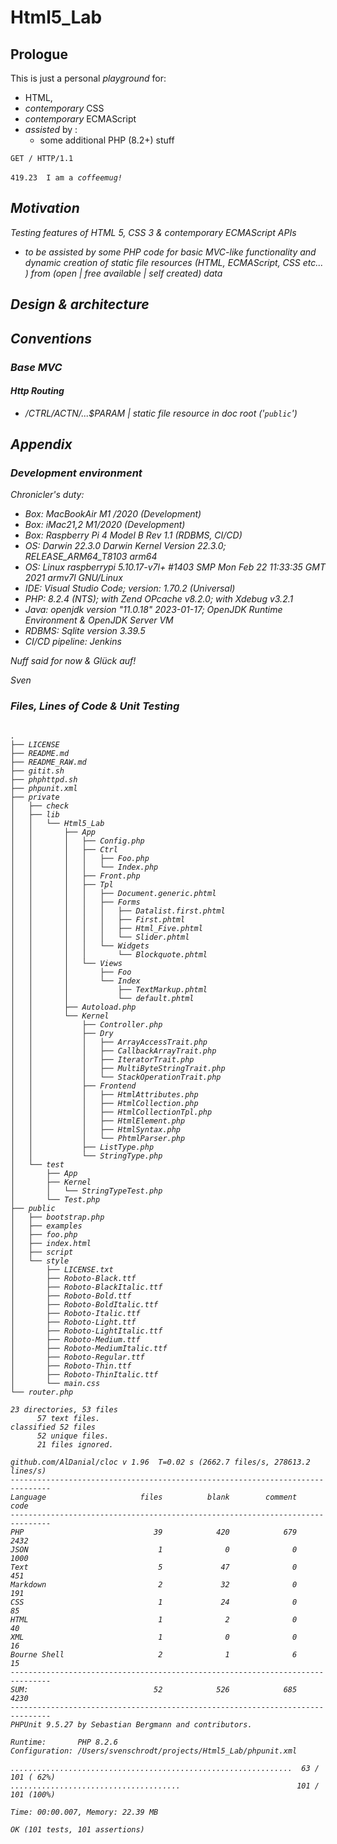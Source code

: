 # Html5_Lab

## Prologue 
<p>This is just a personal <i>playground</i> for:</p>
  <ul>
    <li>HTML,</li>
    <li><i>contemporary</i> CSS</li>    
    <li><i>contemporary</i> ECMAScript</li>
    <li><i>assisted</i>  by :
        <ul>
            <li>some additional PHP (8.2+) stuff</li>
        </ul>
    </li>
  </ul>
<p>
    <code>GET / HTTP/1.1</code><br><br>
    <code>419.23  I am a <i>coffee<i>mug!</code>
 </p>
  
## Motivation
Testing features of HTML 5, CSS 3 &amp; contemporary ECMAScript APIs
- to be assisted by some PHP code for basic MVC-like functionality and dynamic creation of static 
file resources (HTML, ECMAScript, CSS etc... ) from (open | free available | self created) data 

## Design & architecture

## Conventions

### Base MVC

#### Http Routing

 - /$CTRL/$ACTN/...$PARAM | static file resource in doc root ('<code>public</code>')

## Appendix

### Development environment 

 Chronicler's duty: 

 - Box: MacBookAir M1 /2020 (Development)
 - Box: iMac21,2 M1/2020 (Development)
 - Box: Raspberry Pi 4 Model B Rev 1.1 (RDBMS, CI/CD)
 - OS: Darwin 22.3.0 Darwin Kernel Version 22.3.0; RELEASE_ARM64_T8103 arm64
 - OS: Linux raspberrypi 5.10.17-v7l+ #1403 SMP Mon Feb 22 11:33:35 GMT 2021 armv7l GNU/Linux
 - IDE: Visual Studio Code; version: 1.70.2 (Universal)
 - PHP: 8.2.4 (NTS); with Zend OPcache v8.2.0; with Xdebug v3.2.1
 - Java: openjdk version "11.0.18" 2023-01-17; OpenJDK Runtime Environment  & OpenJDK Server VM
 - RDBMS: Sqlite version 3.39.5
 - CI/CD pipeline: Jenkins 


 Nuff said for now & Glück auf! 

 Sven

### Files, Lines of Code & Unit Testing
<pre>
<code>
.
├── LICENSE
├── README.md
├── README_RAW.md
├── gitit.sh
├── phphttpd.sh
├── phpunit.xml
├── private
│   ├── check
│   ├── lib
│   │   └── Html5_Lab
│   │       ├── App
│   │       │   ├── Config.php
│   │       │   ├── Ctrl
│   │       │   │   ├── Foo.php
│   │       │   │   └── Index.php
│   │       │   ├── Front.php
│   │       │   ├── Tpl
│   │       │   │   ├── Document.generic.phtml
│   │       │   │   ├── Forms
│   │       │   │   │   ├── Datalist.first.phtml
│   │       │   │   │   ├── First.phtml
│   │       │   │   │   ├── Html_Five.phtml
│   │       │   │   │   └── Slider.phtml
│   │       │   │   └── Widgets
│   │       │   │       └── Blockquote.phtml
│   │       │   └── Views
│   │       │       ├── Foo
│   │       │       └── Index
│   │       │           ├── TextMarkup.phtml
│   │       │           └── default.phtml
│   │       ├── Autoload.php
│   │       └── Kernel
│   │           ├── Controller.php
│   │           ├── Dry
│   │           │   ├── ArrayAccessTrait.php
│   │           │   ├── CallbackArrayTrait.php
│   │           │   ├── IteratorTrait.php
│   │           │   ├── MultiByteStringTrait.php
│   │           │   └── StackOperationTrait.php
│   │           ├── Frontend
│   │           │   ├── HtmlAttributes.php
│   │           │   ├── HtmlCollection.php
│   │           │   ├── HtmlCollectionTpl.php
│   │           │   ├── HtmlElement.php
│   │           │   ├── HtmlSyntax.php
│   │           │   └── PhtmlParser.php
│   │           ├── ListType.php
│   │           └── StringType.php
│   └── test
│       ├── App
│       ├── Kernel
│       │   └── StringTypeTest.php
│       └── Test.php
├── public
│   ├── bootstrap.php
│   ├── examples
│   ├── foo.php
│   ├── index.html
│   ├── script
│   └── style
│       ├── LICENSE.txt
│       ├── Roboto-Black.ttf
│       ├── Roboto-BlackItalic.ttf
│       ├── Roboto-Bold.ttf
│       ├── Roboto-BoldItalic.ttf
│       ├── Roboto-Italic.ttf
│       ├── Roboto-Light.ttf
│       ├── Roboto-LightItalic.ttf
│       ├── Roboto-Medium.ttf
│       ├── Roboto-MediumItalic.ttf
│       ├── Roboto-Regular.ttf
│       ├── Roboto-Thin.ttf
│       ├── Roboto-ThinItalic.ttf
│       └── main.css
└── router.php

23 directories, 53 files
      57 text files.
classified 52 files      52 unique files.                              
      21 files ignored.

github.com/AlDanial/cloc v 1.96  T=0.02 s (2662.7 files/s, 278613.2 lines/s)
-------------------------------------------------------------------------------
Language                     files          blank        comment           code
-------------------------------------------------------------------------------
PHP                             39            420            679           2432
JSON                             1              0              0           1000
Text                             5             47              0            451
Markdown                         2             32              0            191
CSS                              1             24              0             85
HTML                             1              2              0             40
XML                              1              0              0             16
Bourne Shell                     2              1              6             15
-------------------------------------------------------------------------------
SUM:                            52            526            685           4230
-------------------------------------------------------------------------------
PHPUnit 9.5.27 by Sebastian Bergmann and contributors.

Runtime:       PHP 8.2.6
Configuration: /Users/svenschrodt/projects/Html5_Lab/phpunit.xml

...............................................................  63 / 101 ( 62%)
......................................                          101 / 101 (100%)

Time: 00:00.007, Memory: 22.39 MB

OK (101 tests, 101 assertions)
</code>
</pre>
